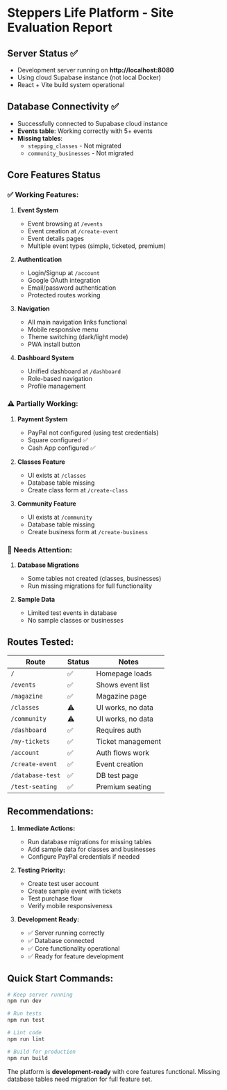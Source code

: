 # Steppers Life Platform - Site Evaluation Report

## Server Status ✅
- Development server running on **http://localhost:8080**
- Using cloud Supabase instance (not local Docker)
- React + Vite build system operational

## Database Connectivity ✅
- Successfully connected to Supabase cloud instance
- **Events table**: Working correctly with 5+ events
- **Missing tables**: 
  - `stepping_classes` - Not migrated
  - `community_businesses` - Not migrated
  
## Core Features Status

### ✅ Working Features:
1. **Event System**
   - Event browsing at `/events`
   - Event creation at `/create-event`
   - Event details pages
   - Multiple event types (simple, ticketed, premium)
   
2. **Authentication**
   - Login/Signup at `/account`
   - Google OAuth integration
   - Email/password authentication
   - Protected routes working

3. **Navigation**
   - All main navigation links functional
   - Mobile responsive menu
   - Theme switching (dark/light mode)
   - PWA install button

4. **Dashboard System**
   - Unified dashboard at `/dashboard`
   - Role-based navigation
   - Profile management

### ⚠️ Partially Working:
1. **Payment System**
   - PayPal not configured (using test credentials)
   - Square configured ✅
   - Cash App configured ✅
   
2. **Classes Feature**
   - UI exists at `/classes`
   - Database table missing
   - Create class form at `/create-class`

3. **Community Feature**
   - UI exists at `/community`
   - Database table missing
   - Create business form at `/create-business`

### 🔧 Needs Attention:
1. **Database Migrations**
   - Some tables not created (classes, businesses)
   - Run missing migrations for full functionality

2. **Sample Data**
   - Limited test events in database
   - No sample classes or businesses

## Routes Tested:
| Route | Status | Notes |
|-------|--------|-------|
| `/` | ✅ | Homepage loads |
| `/events` | ✅ | Shows event list |
| `/magazine` | ✅ | Magazine page |
| `/classes` | ⚠️ | UI works, no data |
| `/community` | ⚠️ | UI works, no data |
| `/dashboard` | ✅ | Requires auth |
| `/my-tickets` | ✅ | Ticket management |
| `/account` | ✅ | Auth flows work |
| `/create-event` | ✅ | Event creation |
| `/database-test` | ✅ | DB test page |
| `/test-seating` | ✅ | Premium seating |

## Recommendations:

1. **Immediate Actions:**
   - Run database migrations for missing tables
   - Add sample data for classes and businesses
   - Configure PayPal credentials if needed

2. **Testing Priority:**
   - Create test user account
   - Create sample event with tickets
   - Test purchase flow
   - Verify mobile responsiveness

3. **Development Ready:**
   - ✅ Server running correctly
   - ✅ Database connected
   - ✅ Core functionality operational
   - ✅ Ready for feature development

## Quick Start Commands:
```bash
# Keep server running
npm run dev

# Run tests
npm run test

# Lint code
npm run lint

# Build for production
npm run build
```

The platform is **development-ready** with core features functional. Missing database tables need migration for full feature set.